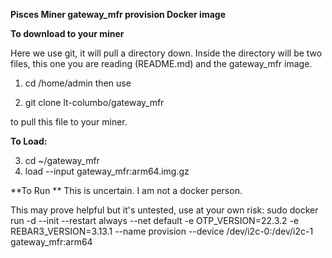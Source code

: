 **Pisces Miner gateway_mfr provision Docker image**

**To download to your miner**

Here we use git, it will pull a directory down. Inside the directory will be two files, this one you are reading (README.md) and the gateway_mfr image.

1. cd  /home/admin then use

2. git clone lt-columbo/gateway_mfr

to pull this file to your miner.

**To Load:**

3. cd  ~/gateway_mfr
4. load --input gateway_mfr:arm64.img.gz

**To Run **
This is uncertain. I am not a docker person. 

This may prove helpful but it's untested, use at your own risk:
sudo docker run -d --init --restart always --net default -e OTP_VERSION=22.3.2 -e REBAR3_VERSION=3.13.1 --name provision --device /dev/i2c-0:/dev/i2c-1 gateway_mfr:arm64
